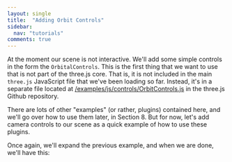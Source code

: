 ```yaml
---
layout: single
title:  "Adding Orbit Controls"
sidebar:
  nav: "tutorials"
comments: true
---
```


At the moment our scene is not interactive. We'll add some simple controls in the form the `OrbitalControls`. This is the first thing that we want to use that is not part of the three.js core. That is, it is not included in the main `three.js` JavaScript file that we've been loading so far. Instead, it's in a separate file located at [/examples/js/controls/OrbitControls.js](https://github.com/mrdoob/three.js/blob/dev/examples/js/controls/OrbitControls.js) in the three.js Github repository. 

There are lots of other "examples" (or rather, plugins) contained here, and we'll go over how to use them later, in Section 8. But for now, let's add camera controls to our scene as a quick example of how to use these plugins. 

Once again, we'll expand the previous example, and when we are done, we'll have this:

<script src="https://cdnjs.cloudflare.com/ajax/libs/three.js/84/three.js"></script>

<script src="/assets/js/vendor/threejs/OrbitControls.js"></script>

<canvas id="example-canvas"></canvas>

<script>
  var canvas = document.querySelector('#example-canvas');

  var width = canvas.parentNode.clientWidth;
  var height = window.innerHeight;
  
  var renderer = new THREE.WebGLRenderer( { 
    canvas: canvas,
   });
  renderer.setSize( width, height / 2 );

  // create a scene
  var scene = new THREE.Scene();

  // create a PerspectiveCamera
  var fov = 75;
  var aspect = width / ( height / 2 );
  var nearClippingPlane = 0.1;
  var farClippingPlane = 1000;

  var camera = new THREE.PerspectiveCamera( fov, aspect, nearClippingPlane, farClippingPlane );

  camera.position.set( 0, 0, 20 );

  var controls = new THREE.OrbitControls( camera, renderer.domElement );

  // create a box buffer geometry
  var geometry = new THREE.BoxBufferGeometry( 10, 10, 10 );

  var loader = new THREE.TextureLoader();

  loader.crossOrigin = '';

  var texture = loader.load('https://raw.githubusercontent.com/mrdoob/three.js/dev/examples/textures/crate.gif');

  // create a material and set the color to purple
  var material = new THREE.MeshStandardMaterial( {
      color: 0xffffff, 
      map: texture,
  } );

  var mesh = new THREE.Mesh( geometry, material );
  scene.add( mesh );

  // create a dark grey ambient with an intensity of 2.0 and add it to the scene
  var ambientLight = new THREE.AmbientLight( 0x999999, 2.0 );  
  scene.add( ambientLight );

  // Create a white directional light with an intensity of 2.0
  var directionalLight = new THREE.DirectionalLight( 0xffffff, 2.0 );
  directionalLight.position.set( 0, 10, 0 );
  scene.add( directionalLight );

  function animate() {

    requestAnimationFrame( animate );

    mesh.rotation.z += 0.01;
    mesh.rotation.x += 0.01;
    mesh.rotation.y += 0.01;

    renderer.render( scene, camera );

  }

  animate();

</script>
